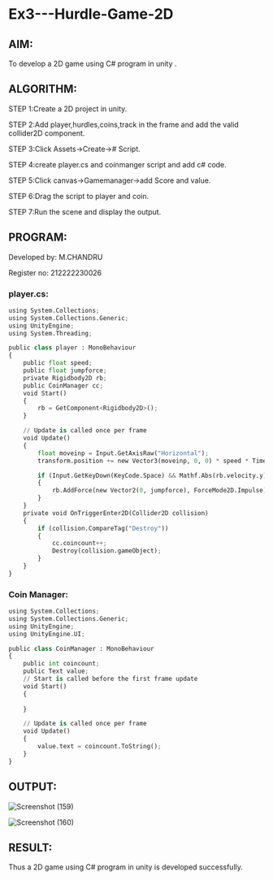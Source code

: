# Ex3---Hurdle-Game-2D

## AIM:

To develop a 2D game using C# program in unity .

## ALGORITHM:

STEP 1:Create a 2D project in unity.

STEP 2:Add player,hurdles,coins,track in the frame and add the valid collider2D component.

STEP 3:Click Assets->Create-># Script.

STEP 4:create player.cs and coinmanger script and add c# code.

STEP 5:Click canvas->Gamemanager->add Score and value.

STEP 6:Drag the script to player and coin.

STEP 7:Run the scene and display the output.

## PROGRAM:

Developed by: M.CHANDRU

Register no: 212222230026

### player.cs:
```python
using System.Collections;
using System.Collections.Generic;
using UnityEngine;
using System.Threading;

public class player : MonoBehaviour
{
    public float speed;
    public float jumpforce;
    private Rigidbody2D rb;
    public CoinManager cc;
    void Start()
    {
        rb = GetComponent<Rigidbody2D>();
    }

    // Update is called once per frame
    void Update()
    {
        float moveinp = Input.GetAxisRaw("Horizontal");
        transform.position += new Vector3(moveinp, 0, 0) * speed * Time.deltaTime;

        if (Input.GetKeyDown(KeyCode.Space) && Mathf.Abs(rb.velocity.y) < 0.001f)
        {
            rb.AddForce(new Vector2(0, jumpforce), ForceMode2D.Impulse);
        }
    }
    private void OnTriggerEnter2D(Collider2D collision)
    {
        if (collision.CompareTag("Destroy"))
        {
            cc.coincount++;
            Destroy(collision.gameObject);
        }
    }
}
```

### Coin Manager:
```python
using System.Collections;
using System.Collections.Generic;
using UnityEngine;
using UnityEngine.UI;

public class CoinManager : MonoBehaviour
{
    public int coincount;
    public Text value;
    // Start is called before the first frame update
    void Start()
    {
        
    }

    // Update is called once per frame
    void Update()
    {
        value.text = coincount.ToString(); 
    }
}
```
## OUTPUT:

![Screenshot (159)](https://github.com/chandrumathiyazhagan/Ex3---Hurdle-Game-2D/assets/119393023/d59377fa-a064-45ae-b33f-77805c3913ec)

![Screenshot (160)](https://github.com/chandrumathiyazhagan/Ex3---Hurdle-Game-2D/assets/119393023/1a826de4-176e-4bd3-85a9-db45934d2d43)

## RESULT:

Thus a 2D game using C# program in unity is developed successfully.
